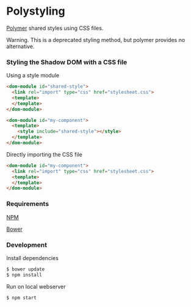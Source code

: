 # Polystyling

[Polymer](https://www.polymer-project.org/1.0/) shared styles using CSS files.

Warning. This is a deprecated styling method, but polymer provides no alternative.

### Styling the Shadow DOM with a CSS file

Using a style module
```html
<dom-module id="shared-style">
  <link rel="import" type="css" href="stylesheet.css">
  <template>
  </template>
</dom-module>

<dom-module id="my-component">
  <template>
  	<style include="shared-style"></style>
  </template>
</dom-module>
```

Directly importing the CSS file
```html
<dom-module id="my-component">
  <link rel="import" type="css" href="stylesheet.css">
  <template>
  </template>
</dom-module>
```

### Requirements

[NPM](https://www.npmjs.com/)

[Bower](http://bower.io/)

### Development

Install dependencies
```bash
$ bower update
$ npm install
```

Run on local webserver
```bash
$ npm start
```